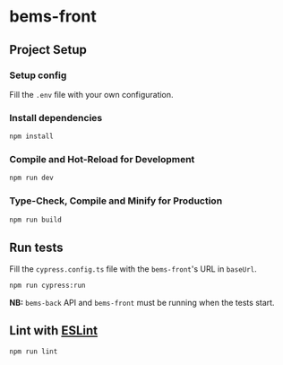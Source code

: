 # bems-front

## Project Setup

### Setup config

Fill the `.env` file with your own configuration.

### Install dependencies

```sh
npm install
```

### Compile and Hot-Reload for Development

```sh
npm run dev
```

### Type-Check, Compile and Minify for Production

```sh
npm run build
```

## Run tests

Fill the `cypress.config.ts` file with the `bems-front`'s URL in `baseUrl`.

```sh
npm run cypress:run
```

__NB:__ `bems-back` API and `bems-front` must be running when the tests start.

## Lint with [ESLint](https://eslint.org/)

```sh
npm run lint
```
